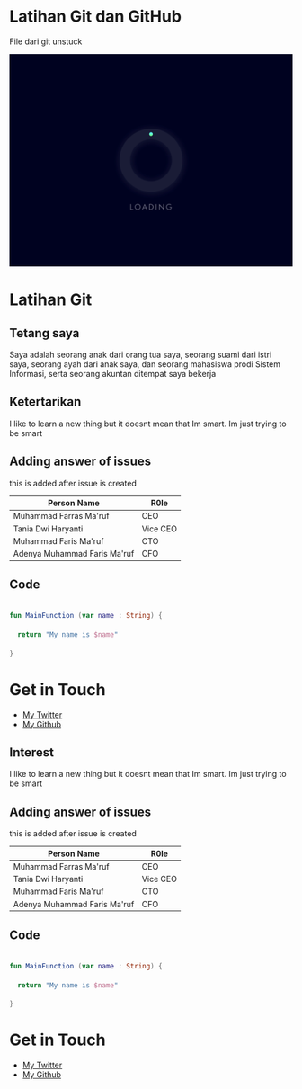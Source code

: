 # Latihan Git dan GitHub
File dari git unstuck

![image loading](img_load.gif)


# Latihan Git

## Tetang saya
Saya adalah seorang anak dari orang tua saya, seorang suami dari istri saya, seorang ayah dari anak saya, dan seorang mahasiswa prodi Sistem Informasi, serta seorang akuntan ditempat saya bekerja

## Ketertarikan
I like to learn a new thing but it doesnt mean that Im smart. Im just trying to be smart

## Adding answer of issues
this is added after issue is created

| Person Name  | R0le |
| ------------- | ------------- |
| Muhammad Farras Ma'ruf  | CEO  |
| Tania Dwi Haryanti  | Vice CEO  |
| Muhammad Faris Ma'ruf | CTO |
| Adenya Muhammad Faris Ma'ruf | CFO |

## Code
```kotlin

fun MainFunction (var name : String) {

  return "My name is $name"

}

```

# Get in Touch
<ul>
<li><a href="https://twitter.com/{{ site.twitter_username }}">My Twitter</a></li>
<li><a href="https://github.com/{{ site.github_username}} ">My Github</a></li>
</ul>


## Interest
I like to learn a new thing but it doesnt mean that Im smart. Im just trying to be smart

## Adding answer of issues
this is added after issue is created

| Person Name  | R0le |
| ------------- | ------------- |
| Muhammad Farras Ma'ruf  | CEO  |
| Tania Dwi Haryanti  | Vice CEO  |
| Muhammad Faris Ma'ruf | CTO |
| Adenya Muhammad Faris Ma'ruf | CFO |

## Code
```kotlin

fun MainFunction (var name : String) {

  return "My name is $name"

}

```

# Get in Touch
<ul>
<li><a href="https://twitter.com/{{ site.twitter_username }}">My Twitter</a></li>
<li><a href="https://github.com/{{ site.github_username}} ">My Github</a></li>
</ul>
